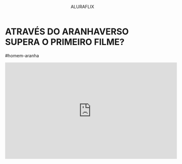 <head>
<limk rel="stylesheet" href="styles.css" />
  <titulo></titulo>
  </head>

<body>

<header>ALURAFLIX</header>

<h1>ATRAVÉS DO ARANHAVERSO SUPERA O PRIMEIRO FILME?</h1>
<p>#homem-aranha</p>


<iframe width="560" height="315" src="https://www.youtube.com/embed/gt_fAE1Eg2Q?si=vWwg-hCk2dmeF6vd" title="YouTube video player" frameborder="0" allow="accelerometer; autoplay; clipboard-write; encrypted-media; gyroscope; picture-in-picture; web-share" referrerpolicy="strict-origin-when-cross-origin" allowfullscreen></iframe>


</body>
